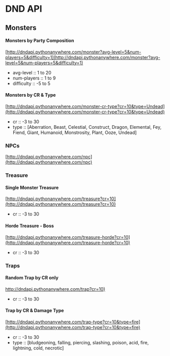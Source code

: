 # DND API


## Monsters
#### Monsters by Party Composition
[http://dndapi.pythonanywhere.com/monster?avg-level=5&num-players=5&difficulty=1](http://dndapi.pythonanywhere.com/monster?avg-level=5&num-players=5&difficulty=1)
- avg-level :: 1 to 20
- num-players :: 1 to 9
- difficulty :: -5 to 5

#### Monsters by CR & Type
[http://dndapi.pythonanywhere.com/monster-cr-type?cr=10&type=Undead](http://dndapi.pythonanywhere.com/monster-cr-type?cr=10&type=Undead)
- cr :: -3 to 30
- type :: [Aberration, Beast, Celestial, Construct, Dragon, Elemental, Fey, Fiend, Giant, Humanoid, Monstrosity, Plant, Ooze, Undead]

### NPCs
[http://dndapi.pythonanywhere.com/npc](http://dndapi.pythonanywhere.com/npc)

### Treasure
#### Single Monster Treasure
[http://dndapi.pythonanywhere.com/treasure?cr=10](http://dndapi.pythonanywhere.com/treasure?cr=10)
- cr :: -3 to 30

#### Horde Treasure - Boss
[http://dndapi.pythonanywhere.com/treasure-horde?cr=10](http://dndapi.pythonanywhere.com/treasure-horde?cr=10)
- cr :: -3 to 30

### Traps
#### Random Trap by CR only
[http://dndapi.pythonanywhere.com/trap?cr=10)](http://dndapi.pythonanywhere.com/trap?cr=10)
- cr :: -3 to 30

#### Trap by CR & Damage Type
[http://dndapi.pythonanywhere.com/trap-type?cr=10&type=fire](http://dndapi.pythonanywhere.com/trap-type?cr=10&type=fire)
- cr :: -3 to 30
- type :: [bludgeoning, falling, piercing, slashing, poison, acid, fire, lightning, cold, necrotic]
